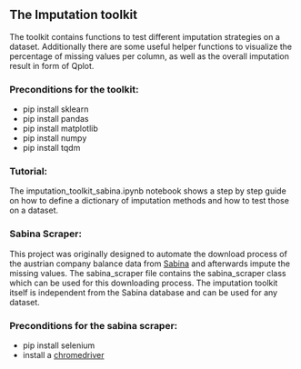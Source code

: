 ## The Imputation toolkit
The toolkit contains functions to test different imputation strategies on a dataset. Additionally there are some useful helper functions to visualize the percentage of missing values per column, as well as the overall imputation result in form of Qplot.

### Preconditions for the toolkit:
* pip install sklearn
* pip install pandas
* pip install matplotlib
* pip install numpy
* pip install tqdm

### Tutorial:
The imputation_toolkit_sabina.ipynb notebook shows a step by step guide on how to define a dictionary of imputation methods and how to test those on a dataset.

### Sabina Scraper:
This project was originally designed to automate the download process of the austrian company balance data from [Sabina](https://sabina.bvdinfo.com/version-2019821/Login.serv?Code=AccountExpired&LoginParamsCleared=True&LoginResult=nc&product=sabinaneo&RequestPath=home.serv%3fproduct%3dSabinaNeo) and afterwards impute the missing values.
The sabina_scraper file contains the sabina_scraper class which can be used for this downloading process. The imputation toolkit itself is independent from the Sabina database and can be used for any dataset.

### Preconditions for the sabina scraper:
* pip install selenium
* install a [chromedriver](https://chromedriver.chromium.org/)


